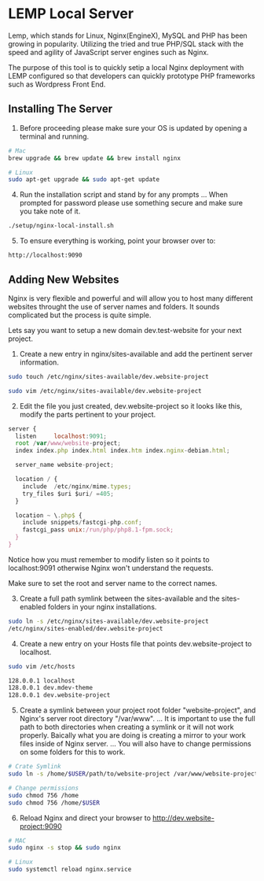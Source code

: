 # LEMP Local Server
Lemp, which stands for Linux, Nginx(EngineX), MySQL and PHP has been growing in
popularity. Utilizing the tried and true PHP/SQL stack with the speed and
agility of JavaScript server engines such as Nginx.

The purpose of this tool is to quickly setip a local Nginx deployment with LEMP
configured so that developers can quickly prototype PHP frameworks such as
Wordpress Front End.

## Installing The Server

1. Before proceeding please make sure your OS is updated by opening a terminal
   and running.

```bash
# Mac
brew upgrade && brew update && brew install nginx

# Linux
sudo apt-get upgrade && sudo apt-get update
```

4. Run the installation script and stand by for any prompts
... When prompted for password please use something secure and make sure you
take note of it.

```bash
./setup/nginx-local-install.sh
```

5. To ensure everything is working, point your browser over to:
```
http://localhost:9090
```

## Adding New Websites
Nginx is very flexible and powerful and will allow you to host many different
websites throught the use of server names and folders. It sounds complicated
but the process is quite simple.

Lets say you want to setup a new domain dev.test-website for your next project.

1. Create a new entry in nginx/sites-available and add the pertinent server
   information.
```bash
sudo touch /etc/nginx/sites-available/dev.website-project

sudo vim /etc/nginx/sites-available/dev.website-project
```

2. Edit the file you just created, dev.website-project so it looks like this,
   modify the parts pertinent to your project.
```javascript
server {
  listen     localhost:9091;
  root /var/www/website-project;
  index index.php index.html index.htm index.nginx-debian.html;

  server_name website-project;

  location / {
    include  /etc/nginx/mime.types;
    try_files $uri $uri/ =405;
  }

  location ~ \.php$ {
    include snippets/fastcgi-php.conf;
    fastcgi_pass unix:/run/php/php8.1-fpm.sock;
  }
}
```
Notice how you must remember to modify listen so it points to localhost:9091
otherwise Nginx won't understand the requests.

Make sure to set the root and server name to the correct names.

3. Create a full path symlink between the sites-available and the sites-enabled
   folders in your nginx installations.
```bash
sudo ln -s /etc/nginx/sites-available/dev.website-project
/etc/nginx/sites-enabled/dev.website-project
```

4. Create a new entry on your Hosts file that points dev.website-project to
   localhost.
```bash
sudo vim /etc/hosts
```

```bash
128.0.0.1 localhost
128.0.0.1 dev.mdev-theme
128.0.0.1 dev.website-project
```

5. Create a symlink between your project root folder "website-project", and
   Nginx's server root directory "/var/www".
... It is important to use the full path to both directories when creating a
symlink or it will not work properly. Baically what you are doing is creating a
mirror to your work files inside of Nginx server.
... You will also have to change permissions on some folders for this to work.

```bash
# Crate Symlink
sudo ln -s /home/$USER/path/to/website-project /var/www/website-project

# Change permissions
sudo chmod 756 /home
sudo chmod 756 /home/$USER
```
6. Reload Nginx and direct your browser to http://dev.website-project:9090
```bash
# MAC
sudo nginx -s stop && sudo nginx

# Linux
sudo systemctl reload nginx.service
```
